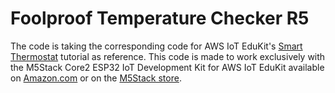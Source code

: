 # Foolproof Temperature Checker R5

The code is taking the corresponding code for AWS IoT EduKit's [Smart Thermostat](https://edukit.workshop.aws/en/smart-thermostat.html) tutorial as reference. This code is made to work exclusively with the M5Stack Core2 ESP32 IoT Development Kit for AWS IoT EduKit available on [Amazon.com](https://www.amazon.com/dp/B08VGRZYJR) or on the [M5Stack store](https://m5stack.com/products/m5stack-core2-esp32-iot-development-kit-for-aws-iot-edukit).